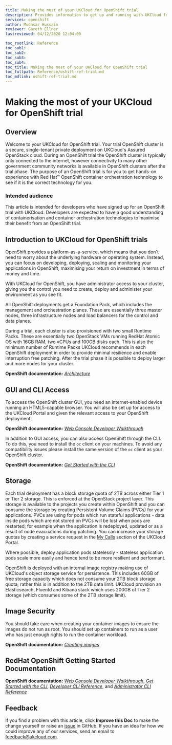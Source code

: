 ```yaml
---
title: Making the most of your UKCloud for OpenShift trial
description: Provides information to get up and running with UKCloud for OpenShift trials
services: openshift
author: Mudasar Hussain
reviewer: Gareth Ellner
lastreviewed: 04/12/2020 12:04:00

toc_rootlink: Reference
toc_sub1:
toc_sub2:
toc_sub3:
toc_sub4:
toc_title: Making the most of your UKCloud for OpenShift trial
toc_fullpath: Reference/oshift-ref-trial.md
toc_mdlink: oshift-ref-trial.md
---
```


# Making the most of your UKCloud for OpenShift trial

## Overview

Welcome to your UKCloud for OpenShift trial. Your trial OpenShift cluster is a secure, single-tenant private deployment on UKCloud's Assured OpenStack cloud. During an OpenShift trial the OpenShift cluster is typically only connected to the internet, however connectivity to many other government community networks is available in OpenShift clusters after the trial phase. The purpose of an OpenShift trial is for you to get hands-on experience with Red Hat&trade; OpenShift container orchestration technology to see if it is the correct technology for you.

### Intended audience

This article is intended for developers who have signed up for an OpenShift trial with UKCloud. Developers are expected to have a good understanding of containerisation and container orchestration technologies to maximise their benefit from an OpenShift trial.

## Introduction to UKCloud for OpenShift trials

OpenShift provides a platform-as-a-service, which means that you don't need to worry about the underlying hardware or operating system. Instead, you can focus on developing, deploying, scaling and monitoring your applications in OpenShift, maximising your return on investment in terms of money and time.

With UKCloud for OpenShift, you have administrator access to your cluster, giving you the control you need to create, deploy and administer your environment as you see fit.

All OpenShift deployments get a Foundation Pack, which includes the management and orchestration planes. These are essentially three master nodes, three infrastructure nodes and load balancers for the control and data planes.

During a trial, each cluster is also provisioned with two small Runtime Packs. These are essentially two OpenStack VMs running RedHat Atomic OS with 16GB RAM, two vCPUs and 100GB disks each. This is also the minimum number of Runtime Packs UKCloud recommends in each OpenShift deployment in order to provide minimal resilience and enable interruption free patching. After the trial phase it is possible to deploy larger and more nodes for your cluster.

**OpenShift documentation:** [*Architecture*](https://docs.openshift.com/container-platform/4.6/architecture/architecture.html)

## GUI and CLI Access

To access the OpenShift cluster GUI, you need an internet-enabled device running an HTML5-capable browser. You will also be set up for access to the UKCloud Portal and given the relevant access to your OpenShift deployment.

**OpenShift documentation:** [*Web Console Developer Walkthrough*](https://docs.openshift.com/container-platform/4.6/web_console/odc-about-developer-perspective.html)

In addition to GUI access, you can also access OpenShift through the CLI. To do this, you need to install the `oc` client on your machines. To avoid any compatibility issues please install the same version of the `oc` client as your OpenShift cluster. 

**OpenShift documentation:** [*Get Started with the CLI*](https://docs.openshift.com/container-platform/4.6/cli_reference/openshift_cli/getting-started-cli.html)

## Storage

Each trial deployment has a block storage quota of 2TB across either Tier 1 or Tier 2 storage. This is enforced at the OpenStack project layer. This storage is available to the projects you create within OpenShift and you can consume the storage by creating Persistent Volume Claims (PVCs) for your applications. PVCs are using for pods which run stateful applications - data inside pods which are not stored on PVCs will be lost when pods are restarted; for example when the application is redeployed, updated or as a result of node evacuations during patching. You can increase your storage quotas by creating a service request in the [My Calls](https://portal.skyscapecloud.com/support/ivanti) section of the UKCloud Portal. 

Where possible, deploy application pods statelessly - stateless application pods scale more easily and hence tend to be more resilient and performant.

OpenShift is deployed with an internal image registry making use of UKCloud's object storage service for persistence.  This includes 60GB of free storage capacity which does not consume your 2TB block storage quota; rather this is in addition to the 2TB data limit. UKCloud provision an Elasticsearch, Fluentd and Kibana stack which uses 200GB of Tier 2 storage (which consumes some of the 2TB storage limit).

## Image Security

You should take care when creating your container images to ensure the images do not run as root. You should set up containers to run as a user who has just enough rights to run the container workload.

**OpenShift documentation:** [*Creating images*](https://docs.openshift.com/container-platform/4.6/openshift_images/create-images.html)

## RedHat OpenShift Getting Started Documentation

**OpenShift documentation:** [*Web Console Developer Walkthrough*](https://docs.openshift.com/container-platform/4.6/web_console/odc-about-developer-perspective.html), [*Get Started with the CLI*](https://docs.openshift.com/container-platform/4.6/cli_reference/openshift_cli/getting-started-cli.html), [*Developer CLI Reference*](https://docs.openshift.com/container-platform/4.6/cli_reference/openshift_cli/developer-cli-commands.html), and [*Administrator CLI Reference*](https://docs.openshift.com/container-platform/4.6/cli_reference/openshift_cli/administrator-cli-commands.html)

## Feedback

If you find a problem with this article, click **Improve this Doc** to make the change yourself or raise an [issue](https://github.com/UKCloud/documentation/issues) in GitHub. If you have an idea for how we could improve any of our services, send an email to <feedback@ukcloud.com>.
